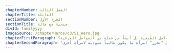 ```yaml
---
chapterNumber: الفصل الثالث
chapterTitle: العائلة
sectionNumber: الجزء الأول
sectionTitle: صبحية مع هالة
divId: familyyyy
imageSource: /chapterHeros/c3/S1_Hero.jpg
chapterFirstParagraph: بقدر ما يفضل النظام الاجتماعي بأكمله إبقاء العاملات المنزليات غير مرئيات، فإن وجودهن في البلد وداخل المنزل لا يرجع فقط إلى ديناميات اجتماعية وعرقية وجنسية وعائلية معينة، بل إنه يؤثر بدوره على كل هذه الديناميات بأشكال متفاوتة. إن وجود عاملة منزلية في البيت يعني أن المرأة ستتمتع بحرية أكبر في السعي وراء أشياء أخرى، إذ يمكن أن ينتقل عبء رعاية المنزل – كما رعاية الأطفال أو المسنين – إلى شخص آخر يُتوقع منه أداء أكثر مهام الرعاية حميمية مع إبقائه دائماً خارج الروابط العاطفية والاجتماعية للأسرة. في مجتمع كما لبنان، فيه ديناميات جندرية صارمة إلى حد ما يتم بوفقها تقييد النساء وتعريفهن من خلال أدوارهن كربّات منزل وزوجات وأمهات وبنات مطيعات، ما هي عواقب مشاركة مرأة أخرى في جزء مهم من هذه الرعاية؟ خاصة حين يُنظر إلى المرأة الأخرى بنظرة دونية لا تنبع فقط من العوامل الطبقية بل أيضاً من جملة من العوامل العرقية؟
chapterSecondParagraph: 'هذه الروايات المتخيلة عن حياة النساء – استناداً إلى مقابلات مع أشخاص حقيقيين – تدخل خلف الأبواب المغلقة لمنزل الأسرة لتروي من ناحية قصة عن جملة الأسباب التي قد تدفع المرأة إلى دعوة "شخص غريب" إلى قلب الأسرة من أجل المساعدة في أدوار الرعاية. يوضح هذا الطريقة التي يؤثر بها وجود العاملة على علاقات المرأة: مع أطفالها ومنزلها وحتى مع زوجها وحياتهما الحميمة كزوجين. في الوقت نفسه، لا يمكن لهذه الروايات بين سطورها إلا أن تخون وتكشف كل الديناميات القبيحة الفاعلة هنا: الشعور بالتفوق العرقي الذي تشعر به الأسرة تجاه العاملة المنزلية وطرق تحكمهم بها في كل جوانب حياتها، وكيف يدعم القانون ويفرض هذه السيطرة، ومن ثم كيف ثمن "تحرر" امرأة ما يكون غالباً عبودية لامرأة أخرى.'
---
```

